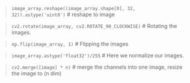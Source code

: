 
> `image_array.reshape((image_array.shape[0], 32, 32)).astype('uint8')`   # reshape to image

> `cv2.rotate(image_array, cv2.ROTATE_90_CLOCKWISE)`      # Rotating the images.

> `np.flip(image_array, 1)`                               # Flipping the images

> `image_array.astype('float32')/255`                     # Here we normalize our images.

> `cv2.merge([image] * n)`                        # merge the channels into one image, resize the image to (n dim)
